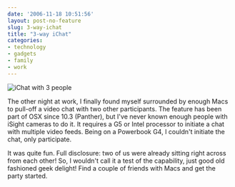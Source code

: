 ```yaml
---
date: '2006-11-18 10:51:56'
layout: post-no-feature
slug: 3-way-ichat
title: "3-way iChat"
categories:
- technology
- gadgets
- family
- work
---
```


![iChat with 3 people]({{site.url}}/images/2006/11/ichat.jpg)

The other night at work, I finally found myself surrounded by enough Macs to pull-off a video chat with two other participants. The feature has been part of OSX since 10.3 (Panther), but I've never known enough people with iSight cameras to do it. It requires a G5 or Intel processor to initiate a chat with multiple video feeds. Being on a Powerbook G4, I couldn't initiate the chat, only participate.

It was quite fun. Full disclosure: two of us were already sitting right across from each other! So, I wouldn't call it a test of the capability, just good old fashioned geek delight! Find a couple of friends with Macs and get the party started.
